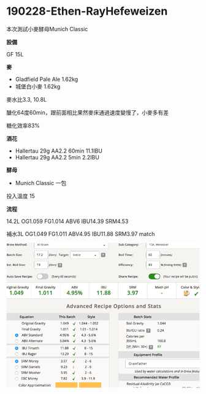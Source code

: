 # 190228-Ethen-RayHefeweizen

本次測試小麥酵母Munich Classic

**設備**

GF 15L

**麥**

* Gladfield Pale Ale 1.62kg
* 城堡白小麥 1.62kg

麥水比3.3, 10.8L

醣化64度60min，跟前面相比果然麥床通過速度變慢了，小麥多有差

糖化效率83%

**酒花**

* Hallertau 29g AA2.2 60min 11.1IBU
* Hallertau 29g AA2.2 5min 2.2IBU

**酵母**

* Munich Classic 一包

投入溫度 15

**流程**

14.2L OG1.059 FG1.014 ABV6 IBU14.39 SRM4.53

補水3L OG1.049 FG1.011 ABV4.95 IBU11.88 SRM3.97 match

![](../img/test151.png)
